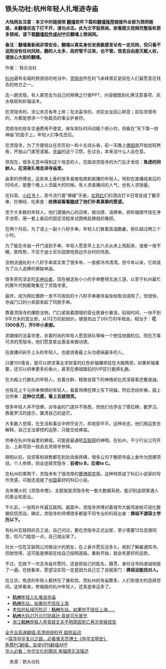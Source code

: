 <!-- 面包屑导航 --> <h2>铁头功社:杭州年轻人扎堆进寺庙</h2> <p class="notice"><b>大陆网友注意：本文中的链接除 <a href="https://github.com/bannedbook/fanqiang" >翻墙</a>软件下载和<a href="https://github.com/killgcd/justmysocks/blob/master/README.md">翻墙推荐</a>链接外全部为禁网链接，未翻墙状态下打不开，请勿点击。此为文字版禁闻，欲看图文视频完整版和更多禁闻，请下载<a href="https://github.com/bannedbook/fanqiang">翻墙软件或APP</a>后翻墙上禁闻网。</p><p>备注：翻墙看新闻非常安全，翻墙以真实身份发表敏感言论有一定风险，但只看不说则没有任何风险，翻的人太多，政府管不过来，也不管。信息自由是天赋人权，请放心大胆的翻墙。</b></p>  <div class="entry"> <p>作者： 铁头功社</p> <p><a href="https://www.bannedbook.org/bnews/tag/%e6%9d%ad%e5%b7%9e/" class="st_tag internal_tag" rel="tag" title="标签 杭州 下的日志">杭州</a>遍布全城的旅游目的地当中，<a href="https://www.bannedbook.org/bnews/tag/%E7%81%B5%E9%9A%90%E5%AF%BA/" class="st_tag internal_tag" rel="tag" title="标签 灵隐寺 下的日志">灵隐寺</a>所在的飞来峰景区是现在人们最愿意花钱去的地方之一。</p> <p>去一趟灵隐，有人甚至会为自己的拜佛之行做PPT，内容细致到礼佛注意事项、风水格局和祈福话术。</p> <p>在灵隐寺的，求公务员省考上岸；在法喜寺的，求前女友回心转意；前往灵顺寺的，大都是想求一个免裁员的事业护身符。</p> <p>灵顺寺的缆车交通费用不便宜，候车排队时间动辄个把小时，但看在‌‌“天下第一财神庙‌‌”的面子上，年轻人们争先恐后。</p> <p>在灵隐寺，为了方便信众在农历初一和十五烧头香，前一天晚上<a href="https://www.bannedbook.org/bnews/tag/%e4%bd%9b%e7%a5%96/" class="st_tag internal_tag" rel="tag" title="标签 佛祖 下的日志">佛祖</a>就开始加班熬夜，开放山门直至凌晨。<a href="https://www.bannedbook.org/bnews/tag/%E5%AF%BA%E5%BA%99/" class="st_tag internal_tag" rel="tag" title="标签 寺庙 下的日志">寺庙</a>的这个习惯，在过去，本来没什么人会在意。</p> <p>但现在，很多无意中得到这个信息的人，在踏进灵隐寺的大门后才发现：<strong>焦虑的同龄人，在深夜扎堆走进寺庙里。</strong></p> <p>庙里的师傅说，这些来上香的很多是做电商和直播的年轻人。特别在直播结束后的时间点，是整个晚上人流最大的时候。有人求直播间的人气，也有人求销量。</p>  <p>在抖音、<a href="https://www.bannedbook.org/bnews/tag/%e5%b0%8f%e7%ba%a2%e4%b9%a6/" class="st_tag internal_tag" rel="tag" title="标签 小红书 下的日志">小红书</a>上，至今流行着‌‌“佛媛‌‌”手册，<a href="https://www.bannedbook.org/bnews/tag/%e5%a5%b3%e7%bd%91%e7%ba%a2/" class="st_tag internal_tag" rel="tag" title="标签 女网红 下的日志">女网红</a>们的酒店打卡日常变成了戴手串、抄佛经、吃素食：<strong>给佛祖看看腿成了他们朴素真挚的愿望。</strong></p> <p>至于大多数的年轻人，他们遵循内心的召唤，做功德，请佛串，把祈福御守挂在净手池旁，用一套上香后的固定流程来试图唤起佛祖的眷顾。</p> <p>在两个月前，为了请上一副十八籽手串，年轻人们冒着高温酷暑，排队超过两三个小时。</p> <p>为了能在寺庙一开门请到手串，年轻人愿意早上五六点从床上爬起来，或者一夜不睡。那阵势，不亚于迪士尼乐园里抢周边手办时的场景。</p> <p>法物流通处的十八籽手串其实卖了很多年，一直都冷冷清清。但今年以来，它却成为了众人追捧的稀缺单品。</p> <p>很多原先坚定的<a href="https://www.bannedbook.org/bnews/tag/%E6%97%A0%E7%A5%9E%E8%AE%BA%E8%80%85/" class="st_tag internal_tag" rel="tag" title="标签 无神论者 下的日志">无神论者</a>，现在被这些小小的手串整得五迷三道，以至于杭州最忙的黄牛代购都聚集在了灵隐寺里。</p> <p>最终，成为网红爆款一发不可收拾的十八籽手串被寺庙匆匆取消请购了。但很快，寺庙门口的小卖部卖起了同款手串。</p> <p>靠着灵隐寺的爆款法物，门口紧挨着围墙的营业房身价暴涨。前段时间，一块不到9平方米的营业房，从112万的起拍价，硬是拍出了260万的年租金。相当于：<strong>花</strong><strong>1300</strong><strong>多万，开</strong><strong>5</strong><strong>年小卖部。</strong></p>  <p>求姻缘的法喜寺里，衣着时尚的年轻人愿意排队等候一个绝佳拍摄机位。而在万事可求的灵隐寺，他们愿意拿出善金来做功德。</p> <p>在直播间剁手上头的年轻人，也是烧香最上头功德捐最多的人。</p> <p>只要100善金，就可以把求事业求财富的红色祈福幡带挂在大殿两旁。如果祈福重要，还可以供奉更多的香火，甚至在佛祖跟前的VIP区行跪拜礼数。</p> <p>在大殿上行跪礼的年轻人，衣着光鲜，精致妆容下的神情却比资深香客还要虔诚。</p> <p>也有花上千元供奉佛牌的年轻人，看着师傅在牌上写下祝福，然后念经祈祷，摆上台供奉：<strong>这种仪式感，看上去就很灵。</strong></p> <p>很多年轻人并不信佛，对寺庙的门道并不熟悉。但他们也学会了摸石碑，数罗汉。靠着罗汉的提示，厘清自己的迷茫。</p> <p>大多数人觉得，在生活和事业中拼尽全力，却收获平平。这种状态，他们用运势去解释。自己无法掌控的运势，只能交给佛祖。</p> <p>供奉在杭州寺庙里的佛祖，可能是最通晓<a href="https://www.bannedbook.org/bnews/tag/%e4%ba%92%e8%81%94%e7%bd%91/" class="st_tag internal_tag" rel="tag" title="标签 互联网 下的日志">互联网</a>的神明。在杭州，不少行业公司开业、上新项目一般会去灵顺寺参拜。</p>  <p>限购以后，投资客和销售都在到处烧香拜佛。很多公司干脆把寺庙上香作为团建项目。个人参拜，则会选择灵隐寺：<strong>前者</strong><strong>to B</strong><strong>，后者</strong><strong>to C</strong><strong>。</strong></p> <p>在杭州的熏陶下，灵隐寺有了很浓厚的<a href="https://www.bannedbook.org/bnews/tag/%e8%b5%9b%e5%8d%9a%e6%9c%8b%e5%85%8b/" class="st_tag internal_tag" rel="tag" title="标签 赛博朋克 下的日志">赛博朋克</a>感。这种特质成了科幻小说家的写作灵感，可能还成就了<span class='wp_keywordlink_affiliate'><a href="https://www.bannedbook.org/" title="中国" target="_blank">中国</a></span>最好的科幻小说。</p> <p>去年爆火的《灵隐寺僧》，主题就是灵隐寺有一套大数据系统，能识别追踪普通人的善业和恶业。</p> <p>不久前，一张照片传遍互联网。画面中，灵隐寺师傅对着城市大脑驾驶舱可视化数据侃侃而谈。确实，灵隐寺的师傅很多都是不同专业的科班出身：<strong>佛祖不渡硕士学历以下。</strong></p> <p>有杭州互联网的员工说，自己问过，要在灵隐寺正式出家，至少需要12位高僧同意。但凡门槛低一点，自己就出家了。</p> <p>社长一位在互联网公司做设计的朋友，在上香许愿后没多久，收到了解雇通知书。但她觉得，这可能是佛祖在给自己指明道路。重新开始，就会有更好的运势。</p> <p>不过，在她下一次去寺庙许愿时，还是把自己的姓名、籍贯、身份证号码虔诚地报了一遍。在她看来，愿望没实现一定是因为自己忘了自报家门：<strong>佛祖没能找对人。</strong></p> <p>在北京，焦虑的年轻人都挤在了雍和宫。而杭州的寺庙繁多，人们有很大的选择空间。这样看来，修福报的杭州年轻人，还真是幸运多了。</p>  <!--<div id="taboola-mid-1"></div>--><ul class='op-related-articles' title='相关阅读'> <li><a href='https://www.bannedbook.org/bnews/ssgc/20221022/1800702.html' target='_blank'><b>杭州</b>年轻人扎堆进寺庙</a></li> <li><a href='https://www.bannedbook.org/bnews/ssgc/20221019/1799153.html' target='_blank'><b>杭州</b>东站，如果你不信任上海</a></li> <li><a href='https://www.bannedbook.org/bnews/baitai/20221019/1798973.html' target='_blank'>考拉的私域历险记｜<b>杭州</b>东站，如果你不信任上海&#8230;&#8230;</a></li> <li><a href='https://www.bannedbook.org/bnews/ccpdope/20221018/1798623.html' target='_blank'><b>杭州</b>大妈21万元打防癌针 竟是可乐冒充</a></li> <li><a href='https://www.bannedbook.org/bnews/weiquan/20221016/1797988.html' target='_blank'>浙江<b>杭州</b>举报人李青就丈夫不明原因死亡再次举报控告</a></li> </ul> <p class="texttj"> <a href="https://github.com/bannedbook/fanqiang/wiki/V2ray%E6%9C%BA%E5%9C%BA" target="_blank">全平台高速翻墙:高清视频秒开,超低延迟</a><br/> 🔥<a href="https://www.bannedbook.org/bnews/comments/20220808/1768773.html" target="_blank">探寻中华复兴之路，必看章天亮博士《中华文明史》</a><br/> <a href="https://github.com/bannedbook/fanqiang/wiki/%E7%A6%81%E9%97%BB%E7%BD%91%E5%AE%89%E5%8D%93%E7%BF%BB%E5%A2%99%E6%96%B0%E9%97%BBAPP" target="_blank">免费PC翻墙、安卓VPN翻墙APP</a><br/> <a href="https://www.bannedbook.org/bnews/comments/20220220/1694796.html" target="_blank">华人必看：中华文化的飓风 幸福感无法描述</a><br/> </p><p class="src-info">　来源：铁头功社 </p><a name='sharetosocial'></a> <div style="margin-bottom:5px;padding-bottom:5px;clear:both"> <div id="archive-pix-1" class="banner-ads"> <!-- AuctionX Display platform tag START --> <div id="27602x728x90x621x_ADSLOT1" clicktrack="%%CLICK_URL_ESC%%"></div>  <!-- AuctionX Display platform tag END --> </div> <div id="archive-pix-2" class="banner-ads"> <!-- AuctionX Display platform tag START --> <div id="27556x300x250x621x_ADSLOT1" clicktrack="%%CLICK_URL_ESC%%" style="margin:0 auto;text-align:center"></div>  <!-- AuctionX Display platform tag END --> </div> </div>  <div id="archive-pix-1" class="banner-ads"> <!-- AuctionX Display platform tag START --> <div id="27603x728x90x621x_ADSLOT1" clicktrack="%%CLICK_URL_ESC%%"></div>  <!-- AuctionX Display platform tag END --> </div> </div><!--END ENTRY--> 